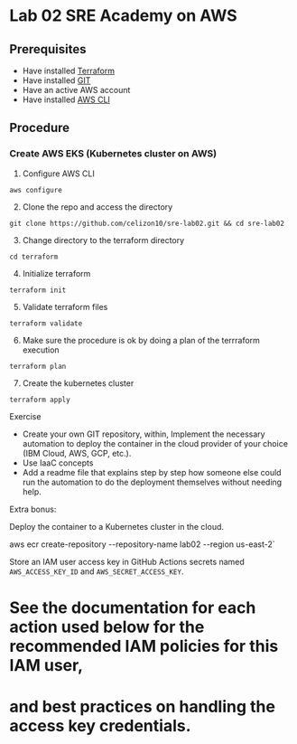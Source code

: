 # Lab 02 SRE Academy on AWS

## Prerequisites

- Have installed [Terraform](https://developer.hashicorp.com/terraform/tutorials/aws-get-started/install-cli)
- Have installed [GIT](https://git-scm.com/)
- Have an active AWS account
- Have installed [AWS CLI](https://docs.aws.amazon.com/cli/latest/userguide/getting-started-install.html)

## Procedure

### Create AWS EKS (Kubernetes cluster on AWS)

1. Configure AWS CLI 
```Shell
aws configure
```
2. Clone the repo and access the directory
```Shell
git clone https://github.com/celizon10/sre-lab02.git && cd sre-lab02
```

3. Change directory to the terraform directory
```Shell
cd terraform
```

4. Initialize terraform
```Shell
terraform init
```

5. Validate terraform files
```Shell
terraform validate
```

6. Make sure the procedure is ok by doing a plan of the terrraform execution
```Shell
terraform plan
```

7. Create the kubernetes cluster
```Shell
terraform apply
```





Exercise
- Create your own GIT repository, within, Implement the necessary automation to deploy the container in the cloud provider of your choice (IBM Cloud, AWS, GCP, etc.).
- Use IaaC concepts
- Add a readme file that explains step by step how someone else could run the automation to do the deployment themselves without needing help.

Extra bonus:

Deploy the container to a Kubernetes cluster in the cloud.


aws ecr create-repository --repository-name lab02 --region us-east-2`


Store an IAM user access key in GitHub Actions secrets named `AWS_ACCESS_KEY_ID` and `AWS_SECRET_ACCESS_KEY`.
#    See the documentation for each action used below for the recommended IAM policies for this IAM user,
#    and best practices on handling the access key credentials.

